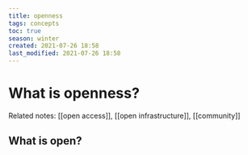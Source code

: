 ```yaml
---
title: openness
tags: concepts
toc: true
season: winter
created: 2021-07-26 18:58
last_modified: 2021-07-26 18:58
---
```


# What is openness?	

Related notes: [[open access]], [[open infrastructure]], [[community]]

## What is open?

